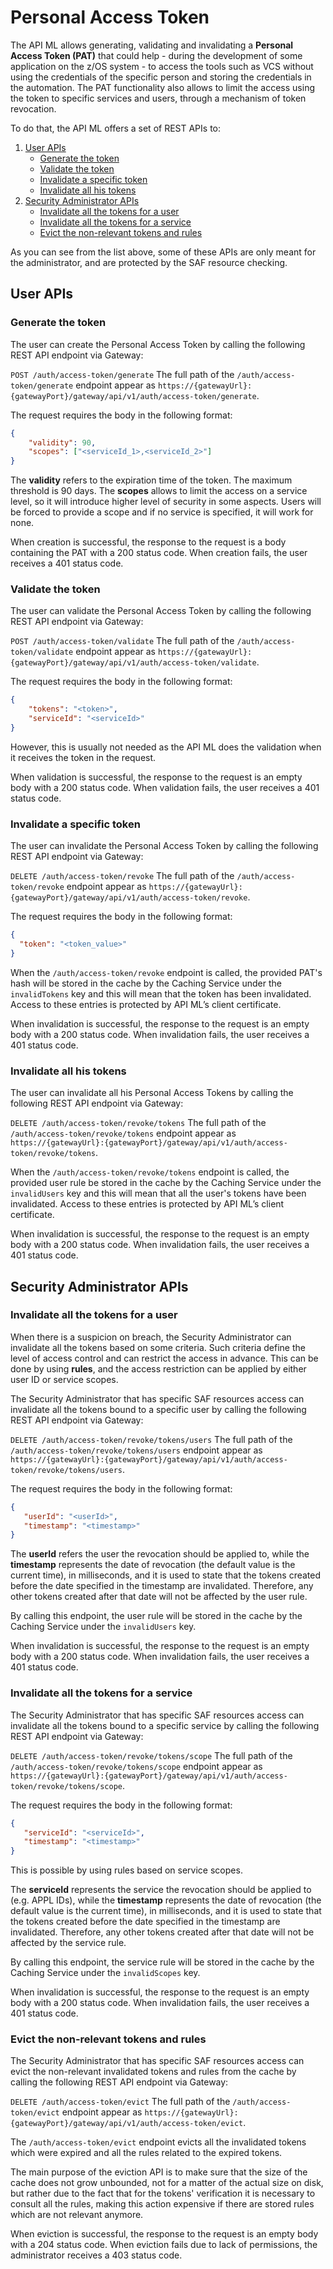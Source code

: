 # Personal Access Token

The API ML allows generating, validating and invalidating a **Personal Access Token (PAT)** that could help - during the development of some application on the z/OS system - to access the tools such as VCS without using the credentials of the specific person and storing the credentials in the automation.
The PAT functionality also allows to limit the access using the token to specific services and users, through a mechanism of token revocation.

To do that, the API ML offers a set of REST APIs to:

1. [User APIs](#user-apis)
   * [Generate the token](#generate-the-token)
   * [Validate the token](#validate-the-token)
   * [Invalidate a specific token](#invalidate-a-specific-token)
   * [Invalidate all his tokens](#invalidate-all-his-tokens)
2. [Security Administrator APIs](#security-administrator-apis)
   * [Invalidate all the tokens for a user](#invalidate-all-the-tokens-for-a-user)
   * [Invalidate all the tokens for a service](#invalidate-all-the-tokens-for-a-service)
   * [Evict the non-relevant tokens and rules](#evict-the-non-relevant-tokens-and-rules)

As you can see from the list above, some of these APIs are only meant for the administrator, and are protected by the SAF resource checking.

## User APIs

### Generate the token

The user can create the Personal Access Token by calling the following REST API endpoint via Gateway:

`POST /auth/access-token/generate`
The full path of the `/auth/access-token/generate` endpoint appear as `https://{gatewayUrl}:{gatewayPort}/gateway/api/v1/auth/access-token/generate`.

The request requires the body in the following format:

```json
{
    "validity": 90,
    "scopes": ["<serviceId_1>,<serviceId_2>"]
}
```

The **validity** refers to the expiration time of the token. The maximum threshold is 90 days.
The **scopes** allows to limit the access on a service level, so it will introduce higher level of security in some aspects. Users will be forced to provide a scope and if no service is specified, it will work for none.

When creation is successful, the response to the request is a body containing the PAT with a 200 status code. When creation fails, the user receives a 401 status code.

### Validate the token

The user can validate the Personal Access Token by calling the following REST API endpoint via Gateway:

`POST /auth/access-token/validate`
The full path of the `/auth/access-token/validate` endpoint appear as `https://{gatewayUrl}:{gatewayPort}/gateway/api/v1/auth/access-token/validate`.

The request requires the body in the following format:

```json
{
    "tokens": "<token>",
    "serviceId": "<serviceId>"
}
```

However, this is usually not needed as the API ML does the validation when it receives the token in the request.

When validation is successful, the response to the request is an empty body with a 200 status code. When validation fails, the user receives a 401 status code.

### Invalidate a specific token

The user can invalidate the Personal Access Token by calling the following REST API endpoint via Gateway:

`DELETE /auth/access-token/revoke`
The full path of the `/auth/access-token/revoke` endpoint appear as `https://{gatewayUrl}:{gatewayPort}/gateway/api/v1/auth/access-token/revoke`.

The request requires the body in the following format:

```json
{
  "token": "<token_value>"
}
```

When the `/auth/access-token/revoke` endpoint is called, the provided PAT's hash will be stored in the cache by the Caching Service under the `invalidTokens` key and this will mean that the token has been invalidated.
Access to these entries is protected by API ML’s client certificate.

When invalidation is successful, the response to the request is an empty body with a 200 status code. When invalidation fails, the user receives a 401 status code.

### Invalidate all his tokens

The user can invalidate all his Personal Access Tokens by calling the following REST API endpoint via Gateway:

`DELETE /auth/access-token/revoke/tokens`
The full path of the `/auth/access-token/revoke/tokens` endpoint appear as `https://{gatewayUrl}:{gatewayPort}/gateway/api/v1/auth/access-token/revoke/tokens`.

When the `/auth/access-token/revoke/tokens` endpoint is called, the provided user rule be stored in the cache by the Caching Service under the `invalidUsers` key and this will mean that all the user's tokens have been invalidated.
Access to these entries is protected by API ML’s client certificate.

When invalidation is successful, the response to the request is an empty body with a 200 status code. When invalidation fails, the user receives a 401 status code.

## Security Administrator APIs

### Invalidate all the tokens for a user

When there is a suspicion on breach, the Security Administrator can invalidate all the tokens based on some criteria.
Such criteria define the level of access control and can restrict the access in advance. This can be done by using
**rules**, and the access restriction can be applied by either user ID or service scopes.

The Security Administrator that has specific SAF resources access can invalidate all the tokens bound to a specific user by calling the following REST API endpoint via Gateway:

`DELETE /auth/access-token/revoke/tokens/users`
The full path of the `/auth/access-token/revoke/tokens/users` endpoint appear as `https://{gatewayUrl}:{gatewayPort}/gateway/api/v1/auth/access-token/revoke/tokens/users`.

The request requires the body in the following format:

```json
{
   "userId": "<userId>",
   "timestamp": "<timestamp>"
}
```

The **userId** refers the user the revocation should be applied to, while the **timestamp** represents the date of revocation (the default value is the current time), in milliseconds, and it is
used to state that the tokens created before the date specified in the timestamp are invalidated. Therefore, any other tokens created
after that date will not be affected by the user rule.

By calling this endpoint, the user rule will be stored in the cache by the Caching Service under the `invalidUsers` key.

When invalidation is successful, the response to the request is an empty body with a 200 status code. When invalidation fails, the user receives a 401 status code.

### Invalidate all the tokens for a service

The Security Administrator that has specific SAF resources access can invalidate all the tokens bound to a specific service by calling the following REST API endpoint via Gateway:

`DELETE /auth/access-token/revoke/tokens/scope`
The full path of the `/auth/access-token/revoke/tokens/scope` endpoint appear as `https://{gatewayUrl}:{gatewayPort}/gateway/api/v1/auth/access-token/revoke/tokens/scope`.

The request requires the body in the following format:

```json
{
   "serviceId": "<serviceId>",
   "timestamp": "<timestamp>"
}
```

This is possible by using rules based on service scopes.

The **serviceId** represents the service the revocation should be applied to (e.g. APPL IDs), while the **timestamp** represents the date of revocation (the default value is the current time), in milliseconds, and it is
used to state that the tokens created before the date specified in the timestamp are invalidated. Therefore, any other tokens created
after that date will not be affected by the service rule.

By calling this endpoint, the service rule will be stored in the cache by the Caching Service under the `invalidScopes` key.

When invalidation is successful, the response to the request is an empty body with a 200 status code. When invalidation fails, the user receives a 401 status code.

### Evict the non-relevant tokens and rules

The Security Administrator that has specific SAF resources access can evict the non-relevant invalidated tokens and rules from the cache by calling the following REST API endpoint via Gateway:

`DELETE /auth/access-token/evict`
The full path of the `/auth/access-token/evict` endpoint appear as `https://{gatewayUrl}:{gatewayPort}/gateway/api/v1/auth/access-token/evict`.

The `/auth/access-token/evict` endpoint evicts all the invalidated tokens which were expired and all the rules related to the expired tokens.

The main purpose of the eviction API is to make sure that the size of the cache does not grow unbounded, not for a matter of the actual size on disk,
but rather due to the fact that for the tokens' verification it is necessary to consult all the rules, making this 
action expensive if there are stored rules which are not relevant anymore.

When eviction is successful, the response to the request is an empty body with a 204 status code. When eviction fails due to lack of permissions, the administrator receives a 403 status code.
